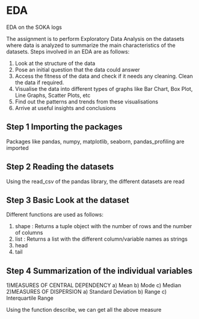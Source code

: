 # EDA
EDA on the SOKA logs

The assignment is to perform Exploratory Data Analysis on the datasets where data is analyzed to summarize the main characteristics of the datasets. Steps involved in an EDA are as follows:
  1) Look at the structure of the data
  2) Pose an initial question that the data could answer 
  3) Access the fitness of the data and check if it needs any cleaning. Clean the data if required.
  4) Visualise the data into different types of graphs like Bar Chart, Box Plot, Line Graphs, Scatter Plots, etc
  5) Find out the patterns and trends from these visualisations
  6) Arrive at useful insights and conclusions


## Step 1 Importing the packages
Packages like pandas, numpy, matplotlib, seaborn, pandas_profiling are imported

## Step 2 Reading the datasets
Using the read_csv of the pandas library, the different datasets are read

## Step 3 Basic Look at the dataset
Different functions are used as follows:
  1) shape : Returns a tuple object with the number of rows and the number of columns
  2) list : Returns a list with the different column/variable names as strings
  3) head 
  4) tail
  
## Step 4 Summarization of the individual variables
1)MEASURES OF CENTRAL DEPENDENCY
  a) Mean
  b) Mode
  c) Median
2)MEASURES OF DISPERSION
  a) Standard Deviation
  b) Range
  c) Interquartile Range

Using the function describe, we can get all the above measure
